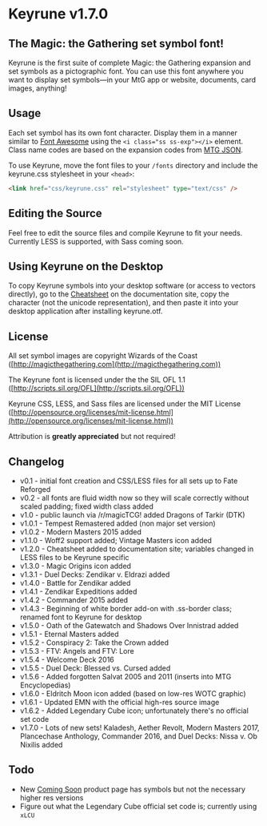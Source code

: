 # Keyrune v1.7.0

## The Magic: the Gathering set symbol font!

Keyrune is the first suite of complete Magic: the Gathering expansion and set symbols as a pictographic font. You can use this font anywhere you want to display set symbols&mdash;in your MtG app or website, documents, card images, anything!

## Usage

Each set symbol has its own font character. Display them in a manner similar to [Font Awesome](http://fontawesome.io) using the `<i class="ss ss-exp"></i>` element. Class name codes are based on the expansion codes from [MTG JSON](http://mtgjson.com).

To use Keyrune, move the font files to your `/fonts` directory and include the keyrune.css stylesheet in your `<head>`:

```html
<link href="css/keyrune.css" rel="stylesheet" type="text/css" />
```

## Editing the Source

Feel free to edit the source files and compile Keyrune to fit your needs. Currently LESS is supported, with Sass coming soon.

## Using Keyrune on the Desktop

To copy Keyrune symbols into your desktop software (or access to vectors directly), go to the [Cheatsheet](http://andrewgioia.github.io/Keyrune/cheatsheet.html) on the documentation site, copy the character (not the unicode representation), and then paste it into your desktop application after installing keyrune.otf.

## License

All set symbol images are copyright Wizards of the Coast ([http://magicthegathering.com](http://magicthegathering.com))

The Keyrune font is licensed under the the SIL OFL 1.1 ([http://scripts.sil.org/OFL](http://scripts.sil.org/OFL))

Keyrune CSS, LESS, and Sass files are licensed under the MIT License ([http://opensource.org/licenses/mit-license.html](http://opensource.org/licenses/mit-license.html))

Attribution is **greatly appreciated** but not required!

## Changelog

* v0.1 - initial font creation and CSS/LESS files for all sets up to Fate Reforged
* v0.2 - all fonts are fluid width now so they will scale correctly without scaled padding; fixed width class added
* v1.0 - public launch via /r/magicTCG! added Dragons of Tarkir (DTK)
* v1.0.1 - Tempest Remastered added (non major set version)
* v1.0.2 - Modern Masters 2015 added
* v1.1.0 - Woff2 support added; Vintage Masters icon added
* v1.2.0 - Cheatsheet added to documentation site; variables changed in LESS files to be Keyrune specific
* v1.3.0 - Magic Origins icon added
* v1.3.1 - Duel Decks: Zendikar v. Eldrazi added
* v1.4.0 - Battle for Zendikar added
* v1.4.1 - Zendikar Expeditions added
* v1.4.2 - Commander 2015 added
* v1.4.3 - Beginning of white border add-on with .ss-border class; renamed font to Keyrune for desktop
* v1.5.0 - Oath of the Gatewatch and Shadows Over Innistrad added
* v1.5.1 - Eternal Masters added
* v1.5.2 - Conspiracy 2: Take the Crown added
* v1.5.3 - FTV: Angels and FTV: Lore
* v1.5.4 - Welcome Deck 2016
* v1.5.5 - Duel Deck: Blessed vs. Cursed added
* v1.5.6 - Added forgotten Salvat 2005 and 2011 (inserts into MTG Encyclopedias)
* v1.6.0 - Eldritch Moon icon added (based on low-res WOTC graphic)
* v1.6.1 - Updated EMN with the official high-res source image
* v1.6.2 - Added Legendary Cube icon; unfortunately there's no official set code
* v1.7.0 - Lots of new sets! Kaladesh, Aether Revolt, Modern Masters 2017, Plancechase Anthology, Commander 2016, and Duel Decks: Nissa v. Ob Nixilis added

## Todo

* New [Coming Soon](http://magic.wizards.com/en/game-info/products/coming-soon) product page has symbols but not the necessary higher res versions
* Figure out what the Legendary Cube official set code is; currently using `xLCU`
